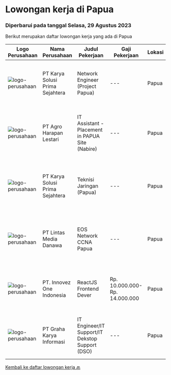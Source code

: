 
  # Lowongan kerja di Papua

  ### Diperbarui pada tanggal Selasa, 29 Agustus 2023

  Berikut merupakan daftar lowongan kerja yang ada di Papua

  |Logo Perusahaan | Nama Perusahaan | Judul Pekerjaan | Gaji Pekerjaan | Lokasi | Deskripsi | Tanggal diunggah | Pranala |
  | -------------- | --------------- | --------------- | --------- | --------- | -------------- | ------- | ----------- |
  |![logo-perusahaan](https://image-service-cdn.seek.com.au/bb0f2c313297f2db3d497466b95d7da85644edc0/ee4dce1061f3f616224767ad58cb2fc751b8d2dc)|PT Karya Solusi Prima Sejahtera|Network Engineer (Project Papua)|---|Papua|Kualifikasi: Pendidikan D3/S1 Teknik Informatika/Elektro/Sistem Informasi dan bidang yang sama. Pendidikan SMK dipersilahkan melamar. Memiliki...|Senin, 28 Agustus 2023|https://www.jobstreet.co.id/id/job/network-engineer-project-papua-4450052?token=0~9b794e47-5d23-467c-b23b-a379abb7e441&sectionRank=1&jobId=jobstreet-id-job-4450052|
|![logo-perusahaan](https://image-service-cdn.seek.com.au/cf504cf0fd63cff79d8947c0ec301d1bfb683f57/ee4dce1061f3f616224767ad58cb2fc751b8d2dc)|PT Agro Harapan Lestari|IT Assistant - Placement in PAPUA Site (Nabire)|---|Papua|Job Descriptions: Microsoft Windows Server (2003, 2008R2) administration, installation, disaster recovery planning, backups, performance analysis, and...|Rabu, 23 Agustus 2023|https://www.jobstreet.co.id/id/job/it-assistant-placement-in-papua-site-nabire-4446295?token=0~9b794e47-5d23-467c-b23b-a379abb7e441&sectionRank=2&jobId=jobstreet-id-job-4446295|
|![logo-perusahaan](https://image-service-cdn.seek.com.au/bb0f2c313297f2db3d497466b95d7da85644edc0/ee4dce1061f3f616224767ad58cb2fc751b8d2dc)|PT Karya Solusi Prima Sejahtera|Teknisi Jaringan (Papua)|---|Papua|Deskripsi Pekerjaan Pendidikan minimal SMK, D3 Teknik Telekomunikasi/ S1 Teknik Informatika Memiliki kemampuan komunikasi interpersonal yang baik...|Kamis, 24 Agustus 2023|https://www.jobstreet.co.id/id/job/teknisi-jaringan-papua-4447614?token=0~9b794e47-5d23-467c-b23b-a379abb7e441&sectionRank=3&jobId=jobstreet-id-job-4447614|
|![logo-perusahaan](https://image-service-cdn.seek.com.au/4cc5b4edd8a09fb41741a122f57ee79a81b9a89e/ee4dce1061f3f616224767ad58cb2fc751b8d2dc)|PT Lintas Media Danawa|EOS Network CCNA Papua|---|Papua|Kualifikasi: Minimam Lulusan D3 (Teknik Informatika, Ilmu Komputer, Telekomunikasi) &amp; Sejenisnya Minimal Memiliki Pengalaman Kerja 1 Tahun Sebagai...|Selasa, 22 Agustus 2023|https://www.jobstreet.co.id/id/job/eos-network-ccna-papua-4444398?token=0~9b794e47-5d23-467c-b23b-a379abb7e441&sectionRank=4&jobId=jobstreet-id-job-4444398|
|![logo-perusahaan](https://image-service-cdn.seek.com.au/5ac1ce894c015b4831ba1d1458ad5a1b4e630a93/ee4dce1061f3f616224767ad58cb2fc751b8d2dc)|PT. Innovez One Indonesia|ReactJS Frontend Dever|Rp. 10.000.000-Rp. 14.000.000|Papua|Innovez One is a tech innovator in the maritime sector, transforming maritime sector through digitalisation and AI powered solutions in solving...|Selasa, 08 Agustus 2023|https://www.jobstreet.co.id/id/job/reactjs-frontend-dever-4431326?token=0~9b794e47-5d23-467c-b23b-a379abb7e441&sectionRank=5&jobId=jobstreet-id-job-4431326|
|![logo-perusahaan](https://image-service-cdn.seek.com.au/c318dd0b699c6160d2411e7473745c289633be44/ee4dce1061f3f616224767ad58cb2fc751b8d2dc)|PT Graha Karya Informasi|IT Engineer/IT Support/IT Dekstop Support (DSO)|---|Papua|Requirements:1. Minimum 6 Months as an IT Support (Fresh Graduate are welcome to apply)2. Bachelor's Degree in Computer/ IT or equivalent3. Have...|Rabu, 02 Agustus 2023|https://www.jobstreet.co.id/id/job/it-engineer-it-support-it-dekstop-support-dso-4425201?token=0~9b794e47-5d23-467c-b23b-a379abb7e441&sectionRank=6&jobId=jobstreet-id-job-4425201|


  [Kembali ke daftar lowongan kerja 🔙](../README.md#daftar-lowongan-kerja)
  